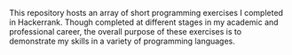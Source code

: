 This repository hosts an array of short programming exercises I completed in Hackerrank. Though completed at different stages in my academic and professional career, 
the overall purpose of these exercises is to demonstrate my skills in a variety of programming languages.
